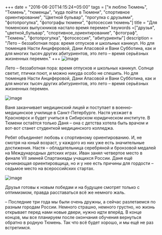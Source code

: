 +++
date = "2016-06-20T14:15:24+05:00"
tags = ["я люблю Тюмень", "Тюмень", "тюменцы", "куда пойти в Тюмени", "спортивное ориентирование", "Цветной бульвар", "прогулка с друзьями", "фотопрогулка", "фотографы тюмени", "фотосессия тюмень"]
title = "Для тюменских выпускников настало время перемен"
keywords =["друзья", "цветной_бульвар", "спортивное_ориентирование", "фотограф", "Тюмень", "фотопрогулка", "фотосессия", "абитуриенты"]
description = "Лето – беззаботная пора: время отпусков и школьных каникул. Но для тюменцев Насти Анциферовой, Дани Апасовой и Вани Субботина, как и для многих тысяч других абитуриентов, это лето – время серьёзных жизненных перемен."
+++
![image](/post/orienttop.jpg)

Лето – беззаботная пора: время отпусков и школьных каникул. 
Солнце светит, птички поют, и можно никуда особо не спешить. Но для тюменцев Насти Анциферовой, Дани Апасовой и Вани Субботина, 
как и для многих тысяч других абитуриентов, это лето – время серьёзных жизненных перемен.
<!--more-->
![image](/post/orient.jpg)

Ваня заканчивает медицинский лицей и поступает в военно-медицинское училище в Санкт-Петербурге. 
Настя уезжает в Красноярск и будет учиться в Сибирском юридическом институте. В Тюмени остаётся только Даня – она с детства хотела быть врачом и 
вот-вот станет студенткой медицинского колледжа. 

Ребят объединяет любовь к спортивному ориентированию. И, не смотря на юный возраст, у каждого из них уже есть значительные достижения. 
Настя – обладательница серебряной и бронзовой медалей на Международных детских играх. Иван занял четвертое место в финале VII зимней Спартакиады учащихся России. 
Даня ещё начинающая ориентировщица, но и у нее есть причины для гордости – седьмое место на всероссийских стартах. 

![image](/post/orienttwo.jpg)

Друзья готовы к новым победам и на будущее смотрят только с оптимизмом, правда расставаться всё же немного жаль.

– Последние три года мы были очень дружны, а сейчас разлетаемся по разным городам России. Немного страшно, немного грустно, 
но жизнь открывает перед нами новые двери, нужно идти вперёд. В конце концов, мы все планируем после окончания обучения вернуться обратно в родную Тюмень. 
Так что всё будет хорошо, и мы ещё не раз встретимся. 

